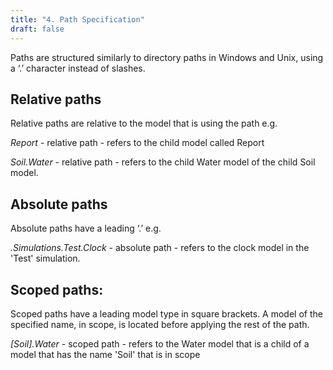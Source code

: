 ```yaml
---
title: "4. Path Specification"
draft: false
---
```


Paths are structured similarly to directory paths in Windows and Unix, using a ‘.’ character instead of slashes.
 
## Relative paths

Relative paths are relative to the model that is using the path e.g.

*Report* - relative path - refers to the child model called Report

*Soil.Water* - relative path - refers to the child Water model of the child Soil model.

## Absolute paths

Absolute paths have a leading ‘.’ e.g.

*.Simulations.Test.Clock* - absolute path - refers to the clock model in the 'Test' simulation.

## Scoped paths:

Scoped paths have a leading model type in square brackets. A model of the specified name, in scope, is located before applying the rest of the path.

*[Soil].Water* - scoped path - refers to the Water model that is a child of a model that has the name 'Soil' that is in scope
